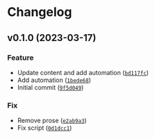 # Changelog

<!--next-version-placeholder-->

## v0.1.0 (2023-03-17)
### Feature
* Update content and add automation ([`bd117fc`](https://github.com/ComplianceAsCode/ocp-oscal-ssp/commit/bd117fca376d02527fdbf10a2860d42159a08334))
* Add automation ([`1bede68`](https://github.com/ComplianceAsCode/ocp-oscal-ssp/commit/1bede6820cfe2f72001518bf9d2363892e6d5cc7))
* Initial commit ([`9f5d049`](https://github.com/ComplianceAsCode/ocp-oscal-ssp/commit/9f5d049ea8e645e92bafea7c1ba45de0839e10b9))

### Fix
* Remove prose ([`e2ab9a3`](https://github.com/ComplianceAsCode/ocp-oscal-ssp/commit/e2ab9a3347d209a3d0ae029ce51cc4848013bea9))
* Fix script ([`0d1dcc1`](https://github.com/ComplianceAsCode/ocp-oscal-ssp/commit/0d1dcc152663cb0043a52b0b1e5030aa76504c99))

